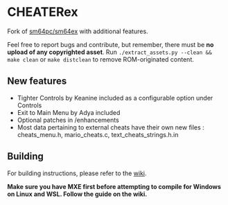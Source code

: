# CHEATERex
Fork of [sm64pc/sm64ex](https://github.com/sm64pc/sm64ex) with additional features. 

Feel free to report bugs and contribute, but remember, there must be **no upload of any copyrighted asset**. 
Run `./extract_assets.py --clean && make clean` or `make distclean` to remove ROM-originated content.

## New features

 * Tighter Controls by Keanine included as a configurable option under Controls
 * Exit to Main Menu by Adya included
 * Optional patches in /enhancements
 * Most data pertaining to external cheats have their own new files : cheats_menu.h, mario_cheats.c, text_cheats_strings.h.in 

## Building
For building instructions, please refer to the [wiki](https://github.com/sm64pc/sm64ex/wiki).

**Make sure you have MXE first before attempting to compile for Windows on Linux and WSL. Follow the guide on the wiki.**
